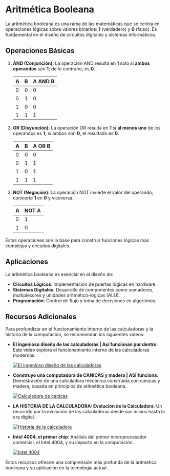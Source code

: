 # Aritmética Booleana

La aritmética booleana es una rama de las matemáticas que se centra en operaciones lógicas sobre valores binarios: **1** (verdadero) y **0** (falso). Es fundamental en el diseño de circuitos digitales y sistemas informáticos.

## Operaciones Básicas

1. **AND (Conjunción)**: La operación AND resulta en **1** solo si **ambos operandos** son **1**; de lo contrario, es **0**.

   | A | B | A AND B |
   |---|---|---------|
   | 0 | 0 |    0    |
   | 0 | 1 |    0    |
   | 1 | 0 |    0    |
   | 1 | 1 |    1    |

2. **OR (Disyunción)**: La operación OR resulta en **1** si **al menos uno** de los operandos es **1**; si ambos son **0**, el resultado es **0**.

   | A | B | A OR B |
   |---|---|--------|
   | 0 | 0 |   0    |
   | 0 | 1 |   1    |
   | 1 | 0 |   1    |
   | 1 | 1 |   1    |

3. **NOT (Negación)**: La operación NOT invierte el valor del operando; convierte **1** en **0** y viceversa.

   | A | NOT A |
   |---|-------|
   | 0 |   1   |
   | 1 |   0   |

Estas operaciones son la base para construir funciones lógicas más complejas y circuitos digitales.

## Aplicaciones

La aritmética booleana es esencial en el diseño de:

- **Circuitos Lógicos**: Implementación de puertas lógicas en hardware.
- **Sistemas Digitales**: Desarrollo de componentes como sumadores, multiplexores y unidades aritmético-lógicas (ALU).
- **Programación**: Control de flujo y toma de decisiones en algoritmos.

## Recursos Adicionales

Para profundizar en el funcionamiento interno de las calculadoras y la historia de la computación, se recomiendan los siguientes videos:

- **El ingenioso diseño de las calculadoras | Así funcionan por dentro**: Este video explora el funcionamiento interno de las calculadoras modernas.

  [![El ingenioso diseño de las calculadoras](https://img.youtube.com/vi/-ZwAFmaR_sA/0.jpg)](https://www.youtube.com/watch?v=-ZwAFmaR_sA)

- **Construyo una computadora de CANICAS y madera | ASÍ funciona**: Demostración de una calculadora mecánica construida con canicas y madera, basada en principios de aritmética booleana.

  [![Calculadora de canicas](https://img.youtube.com/vi/NQX6irk11qA/0.jpg)](https://www.youtube.com/watch?v=NQX6irk11qA)

- **LA HISTORIA DE LA CALCULADORA: Evolución de la Calculadora**: Un recorrido por la evolución de las calculadoras desde sus inicios hasta la era digital.

  [![Historia de la calculadora](https://img.youtube.com/vi/8Oz9eFAZ-tY/0.jpg)](https://www.youtube.com/watch?v=8Oz9eFAZ-tY)

- **Intel 4004, el primer chip**: Análisis del primer microprocesador comercial, el Intel 4004, y su impacto en la computación.

  [![Intel 4004](https://img.youtube.com/vi/EGE_VUmhAQg/0.jpg)](https://www.youtube.com/watch?v=EGE_VUmhAQg)

Estos recursos ofrecen una comprensión más profunda de la aritmética booleana y su aplicación en la tecnología actual.
